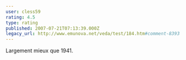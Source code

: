 ```yaml
---
user: cless59
rating: 4.5
type: rating
published: 2007-07-21T07:13:39.000Z
legacy_url: http://www.emunova.net/veda/test/184.htm#comment-8393
---
```

Largement mieux que 1941\.